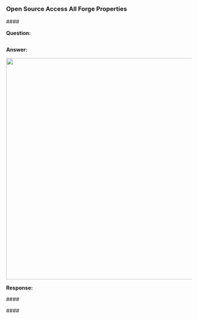 <head>
<meta http-equiv="Content-Type" content="text/html; charset=utf-8">
<link rel="stylesheet" type="text/css" href="bc.css">
<script src="https://cdn.rawgit.com/google/code-prettify/master/loader/run_prettify.js" type="text/javascript"></script>
</head>

<!---

- 8252 [Autodesk support]

- Forge at AU video links
  Sanjana Chand <sanjana.chand@autodesk.com>
---
Forge for Construction:
Blog
YouTube
 
Forge for Manufacturing:
Blog
YouTube
 
Forge for Building Design:
Blog
YouTube
 
Forge for Civil Infrastructure:
Blog
YouTube
 
Forge Hackathon Showcase
Blog
YouTube
 
Forge Fire Faceoff
Blog
YouTube
---
<p>Forge for Construction:</p>
<ul>
<li><a href="https://nam03.safelinks.protection.outlook.com/?url=https%3A%2F%2Fforge.autodesk.com%2Fblog%2Fforge-construction-au-continuous-learning&amp;data=04%7C01%7Cjeremy.tammik%40autodesk.com%7C1e30cc0b2aba4649095008d8a3a226c4%7C67bff79e7f914433a8e5c9252d2ddc1d%7C0%7C0%7C637439264127064431%7CUnknown%7CTWFpbGZsb3d8eyJWIjoiMC4wLjAwMDAiLCJQIjoiV2luMzIiLCJBTiI6Ik1haWwiLCJXVCI6Mn0%3D%7C1000&amp;sdata=vCVtq1HCoodIkBDn2UfUQtdHCEVCrwXpc9Dn%2FbRpfXk%3D&amp;reserved=0">Blog</a></li>
<li><a href="https://nam03.safelinks.protection.outlook.com/?url=https%3A%2F%2Fyoutu.be%2FUKp7Dh_-usU&amp;data=04%7C01%7Cjeremy.tammik%40autodesk.com%7C1e30cc0b2aba4649095008d8a3a226c4%7C67bff79e7f914433a8e5c9252d2ddc1d%7C0%7C0%7C637439264127074428%7CUnknown%7CTWFpbGZsb3d8eyJWIjoiMC4wLjAwMDAiLCJQIjoiV2luMzIiLCJBTiI6Ik1haWwiLCJXVCI6Mn0%3D%7C1000&amp;sdata=zp%2FpTWjulJ7H8GvE%2BNYYJT52jJnBO%2BuDyLJu0OK3QLg%3D&amp;reserved=0">YouTube</a></li>
</ul>
<p>&nbsp;</p>
<p>Forge for Manufacturing:</p>
<ul>
<li><a href="https://nam03.safelinks.protection.outlook.com/?url=https%3A%2F%2Fforge.autodesk.com%2Fblog%2Fforge-manufacturing-au-continuous-learning&amp;data=04%7C01%7Cjeremy.tammik%40autodesk.com%7C1e30cc0b2aba4649095008d8a3a226c4%7C67bff79e7f914433a8e5c9252d2ddc1d%7C0%7C0%7C637439264127074428%7CUnknown%7CTWFpbGZsb3d8eyJWIjoiMC4wLjAwMDAiLCJQIjoiV2luMzIiLCJBTiI6Ik1haWwiLCJXVCI6Mn0%3D%7C1000&amp;sdata=gbNZSrk8P%2FZU21lExEekGvmPPArcsBHw84l28pD8ELc%3D&amp;reserved=0">Blog</a></li>
<li><a href="https://nam03.safelinks.protection.outlook.com/?url=https%3A%2F%2Fyoutu.be%2FKh_x_WtWITg&amp;data=04%7C01%7Cjeremy.tammik%40autodesk.com%7C1e30cc0b2aba4649095008d8a3a226c4%7C67bff79e7f914433a8e5c9252d2ddc1d%7C0%7C0%7C637439264127084422%7CUnknown%7CTWFpbGZsb3d8eyJWIjoiMC4wLjAwMDAiLCJQIjoiV2luMzIiLCJBTiI6Ik1haWwiLCJXVCI6Mn0%3D%7C1000&amp;sdata=uwEsxUi2wmO26IyVTDtmuC2GScsZcHXJgBRxY2rd1kQ%3D&amp;reserved=0">YouTube</a></li>
</ul>
<p>&nbsp;</p>
<p>Forge for Building Design:</p>
<ul>
<li><a href="https://nam03.safelinks.protection.outlook.com/?url=https%3A%2F%2Fforge.autodesk.com%2Fblog%2Fforge-building-design-au-continuous-learning&amp;data=04%7C01%7Cjeremy.tammik%40autodesk.com%7C1e30cc0b2aba4649095008d8a3a226c4%7C67bff79e7f914433a8e5c9252d2ddc1d%7C0%7C0%7C637439264127084422%7CUnknown%7CTWFpbGZsb3d8eyJWIjoiMC4wLjAwMDAiLCJQIjoiV2luMzIiLCJBTiI6Ik1haWwiLCJXVCI6Mn0%3D%7C1000&amp;sdata=eG%2B2SiK7tRbRmTmgSdGhsUIz25M1Yk06R8EFrzKhTVU%3D&amp;reserved=0">Blog</a></li>
<li><a href="https://nam03.safelinks.protection.outlook.com/?url=https%3A%2F%2Fyoutu.be%2FFFQdgEmFAxY&amp;data=04%7C01%7Cjeremy.tammik%40autodesk.com%7C1e30cc0b2aba4649095008d8a3a226c4%7C67bff79e7f914433a8e5c9252d2ddc1d%7C0%7C0%7C637439264127094418%7CUnknown%7CTWFpbGZsb3d8eyJWIjoiMC4wLjAwMDAiLCJQIjoiV2luMzIiLCJBTiI6Ik1haWwiLCJXVCI6Mn0%3D%7C1000&amp;sdata=g%2BK4CUxUU%2FTos7PNz%2B2MuPxFbvruXdGDmE0FieSIzB8%3D&amp;reserved=0">YouTube</a></li>
</ul>
<p>&nbsp;</p>
<p>Forge for Civil Infrastructure:</p>
<ul>
<li><a href="https://nam03.safelinks.protection.outlook.com/?url=https%3A%2F%2Fforge.autodesk.com%2Fblog%2Fforge-civil-infrastructure-au-continuous-learning&amp;data=04%7C01%7Cjeremy.tammik%40autodesk.com%7C1e30cc0b2aba4649095008d8a3a226c4%7C67bff79e7f914433a8e5c9252d2ddc1d%7C0%7C0%7C637439264127104412%7CUnknown%7CTWFpbGZsb3d8eyJWIjoiMC4wLjAwMDAiLCJQIjoiV2luMzIiLCJBTiI6Ik1haWwiLCJXVCI6Mn0%3D%7C1000&amp;sdata=VFcXXhrm9LH74uFv964dYmkwfznixeqwk1C5YCg0apQ%3D&amp;reserved=0">Blog</a></li>
<li><a href="https://nam03.safelinks.protection.outlook.com/?url=https%3A%2F%2Fyoutu.be%2FbKlgSl60m_0&amp;data=04%7C01%7Cjeremy.tammik%40autodesk.com%7C1e30cc0b2aba4649095008d8a3a226c4%7C67bff79e7f914433a8e5c9252d2ddc1d%7C0%7C0%7C637439264127104412%7CUnknown%7CTWFpbGZsb3d8eyJWIjoiMC4wLjAwMDAiLCJQIjoiV2luMzIiLCJBTiI6Ik1haWwiLCJXVCI6Mn0%3D%7C1000&amp;sdata=sfhMPWOhie7SB8levQdVcsV%2BnRGjuIpUhcCBw%2FmvfFM%3D&amp;reserved=0">YouTube</a></li>
</ul>
<p>&nbsp;</p>
<p>Forge Hackathon Showcase</p>
<ul>
<li><a href="https://nam03.safelinks.protection.outlook.com/?url=https%3A%2F%2Fforge.autodesk.com%2Fblog%2Fcongrats-winners-forge-hackathon&amp;data=04%7C01%7Cjeremy.tammik%40autodesk.com%7C1e30cc0b2aba4649095008d8a3a226c4%7C67bff79e7f914433a8e5c9252d2ddc1d%7C0%7C0%7C637439264127114411%7CUnknown%7CTWFpbGZsb3d8eyJWIjoiMC4wLjAwMDAiLCJQIjoiV2luMzIiLCJBTiI6Ik1haWwiLCJXVCI6Mn0%3D%7C1000&amp;sdata=9RYhJYUY9n%2BMgYqmUNHbxfOByNhD9qOUOapCaBavixw%3D&amp;reserved=0">Blog</a></li>
<li><a href="https://nam03.safelinks.protection.outlook.com/?url=https%3A%2F%2Fyoutu.be%2FszsBtcYULuU&amp;data=04%7C01%7Cjeremy.tammik%40autodesk.com%7C1e30cc0b2aba4649095008d8a3a226c4%7C67bff79e7f914433a8e5c9252d2ddc1d%7C0%7C0%7C637439264127114411%7CUnknown%7CTWFpbGZsb3d8eyJWIjoiMC4wLjAwMDAiLCJQIjoiV2luMzIiLCJBTiI6Ik1haWwiLCJXVCI6Mn0%3D%7C1000&amp;sdata=V%2BE0HlMtMd1LDrz6DiL3D%2BiJEZVUw3PNxUhRUtSRbZU%3D&amp;reserved=0">YouTube</a></li>
</ul>
<p>&nbsp;</p>
<p>Forge Fire Faceoff</p>
<ul>
<li><a href="https://nam03.safelinks.protection.outlook.com/?url=https%3A%2F%2Fforge.autodesk.com%2Fblog%2Fforge-fire-faceoff-exclusively-autodesk-university&amp;data=04%7C01%7Cjeremy.tammik%40autodesk.com%7C1e30cc0b2aba4649095008d8a3a226c4%7C67bff79e7f914433a8e5c9252d2ddc1d%7C0%7C0%7C637439264127124403%7CUnknown%7CTWFpbGZsb3d8eyJWIjoiMC4wLjAwMDAiLCJQIjoiV2luMzIiLCJBTiI6Ik1haWwiLCJXVCI6Mn0%3D%7C1000&amp;sdata=9tOuqLzr56CCTFA4IJYPTINvcQ6uTVSeHwQD4PiOv78%3D&amp;reserved=0">Blog</a></li>
<li><a href="https://nam03.safelinks.protection.outlook.com/?url=https%3A%2F%2Fyoutu.be%2Fma1ImLjtrJ0&amp;data=04%7C01%7Cjeremy.tammik%40autodesk.com%7C1e30cc0b2aba4649095008d8a3a226c4%7C67bff79e7f914433a8e5c9252d2ddc1d%7C0%7C0%7C637439264127134399%7CUnknown%7CTWFpbGZsb3d8eyJWIjoiMC4wLjAwMDAiLCJQIjoiV2luMzIiLCJBTiI6Ik1haWwiLCJXVCI6Mn0%3D%7C1000&amp;sdata=NuK2hs2%2F3dwN1flO2paC2xVuHKBjF2%2FtrWuosqKi9h8%3D&amp;reserved=0">YouTube</a></li>
</ul>
--- 
  
twitter:

 with the #RevitAPI @AutodeskForge @AutodeskRevit #bim #DynamoBim #ForgeDevCon 

&ndash; ...

linkedin:

#bim #DynamoBim #ForgeDevCon #Revit #API #IFC #SDK #AI #VisualStudio #Autodesk #AEC #adsk 

the [Revit API discussion forum](http://forums.autodesk.com/t5/revit-api-forum/bd-p/160) thread

<center>
<img src="img/" alt="" title="" width="600"/>
<p style="font-size: 80%; font-style:italic"></p>
<p style="font-size: 80%; font-style:italic">
<a href=""></a>
</p>
</center>

-->

### Open Source Access All Forge Properties


####<a name="2"></a> 

**Question:** 

<pre class="code">
</pre>


**Answer:** 

<center>
<img src="img/.png" alt="" title="" width="600"/> <!-- 783 -->
</center>



**Response:** 


####<a name="3"></a> 


####<a name="5"></a> 
